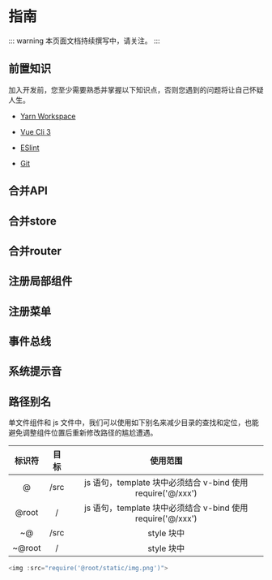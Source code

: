 # 指南

::: warning
本页面文档持续撰写中，请关注。
:::

## 前置知识

加入开发前，您至少需要熟悉并掌握以下知识点，否则您遇到的问题将让自己怀疑人生。

- [Yarn Workspace](https://yarnpkg.com/zh-Hans/docs/workspaces)

- [Vue Cli 3](https://cli.vuejs.org/zh/)

- [ESlint](https://eslint.cn/)

- [Git](https://www.liaoxuefeng.com/wiki/0013739516305929606dd18361248578c67b8067c8c017b000)

## 合并API

## 合并store

## 合并router

## 注册局部组件

## 注册菜单

## 事件总线

## 系统提示音

## 路径别名

单文件组件和 js 文件中，我们可以使用如下别名来减少目录的查找和定位，也能避免调整组件位置后重新修改路径的尴尬遭遇。

| 标识符 | 目标 |                          使用范围                           |
| :----: | :--: | :---------------------------------------------------------: |
|   @    | /src | js 语句，template 块中必须结合 v-bind 使用 require('@/xxx') |
| @root  |  /   | js 语句，template 块中必须结合 v-bind 使用 require('@/xxx') |
|   ~@   | /src |                         style 块中                          |
| ~@root |  /   |                         style 块中                          |

```javascript
<img :src="require('@root/static/img.png')">
```
